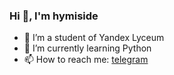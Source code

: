### Hi 👋, I'm hymiside

- 🔭 I’m a student of Yandex Lyceum
- 🌱 I’m currently learning Python
- 📫 How to reach me: [telegram](https://t.me/hymiside)
